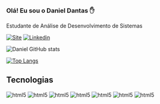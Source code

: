 ### Olá! Eu sou o Daniel Dantas ✋
Estudante de Análise de Desenvolvimento de Sistemas

[![Site](https://img.shields.io/website?label=danieldantasoliv&style=for-the-badge&url=http://danieldantasoliv.atwebpages.com/)](http://danieldantasoliv.atwebpages.com/)
[![Linkedin](https://img.shields.io/badge/LinkedIn-0077B5?style=for-the-badge&logo=linkedin&logoColor=white)](https://www.linkedin.com/in/daniel-dantas-oliveira-408849162/)

![Daniel GitHub stats](https://github-readme-stats.vercel.app/api?username=dantasoliv&show_icons=true&theme=onedark)

[![Top Langs](https://github-readme-stats.vercel.app/api/top-langs/?username=dantasoliv&layout=compact&theme=onedark)](https://github.com/anuraghazra/github-readme-stats)

## Tecnologias

<div>
<img align="center" alt="html5" src="https://img.shields.io/badge/HTML5-E34F26?style=for-the-badge&logo=html5&logoColor=white">
<img align="center" alt="html5" src="https://img.shields.io/badge/CSS3-1572B6?style=for-the-badge&logo=css3&logoColor=white">
<img align="center" alt="html5" src="https://img.shields.io/badge/Python-14354C?style=for-the-badge&logo=python&logoColor=white">
<img align="center" alt="html5" src="https://img.shields.io/badge/Ubuntu-E95420?style=for-the-badge&logo=ubuntu&logoColor=white">
<img align="center" alt="html5" src="https://img.shields.io/badge/Visual_Studio_Code-0078D4?style=for-the-badge&logo=visual%20studio%20code&logoColor=white">
<img align="center" alt="html5" src="https://img.shields.io/badge/Flutter-02569B?style=for-the-badge&logo=flutter&logoColor=white"> 
<img align="center" alt="html5" src="https://img.shields.io/badge/GIT-E44C30?style=for-the-badge&logo=git&logoColor=white">
</div>
